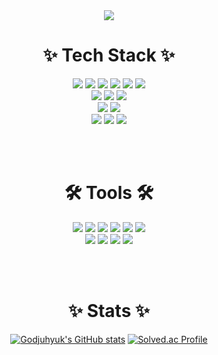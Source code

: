 <!--타이틀 부분-->
<div align="center">
  <img src="https://capsule-render.vercel.app/api?type=Waving&color=auto&height=300&section=header&text=GODJUHYUK&fontSize=90" />
<br>

<!--내용 부분-->
# ✨ Tech Stack ✨

  <img src="https://img.shields.io/badge/Python-3776AB?style=for-the-badge&logo=python&logoColor=ffd35b" />
  <img src="https://img.shields.io/badge/Flask-000000?style=for-the-badge&logo=flask&logoColor=white" />
  <img src="https://img.shields.io/badge/TensorFlow-FF6F00?style=for-the-badge&logo=tensorflow&logoColor=white" />
  <img src="https://img.shields.io/badge/pandas-150458.svg?style=for-the-badge&logo=pandas&logoColor=white" />
  <img src="https://img.shields.io/badge/numpy-4d77cf.svg?style=for-the-badge&logo=numpy&logoColor=white" />
  <img src="https://img.shields.io/badge/Matplotlib-11557c.svg?style=for-the-badge&logo=Matplotlib&logoColor=white" />

  <br> 
  
  <img src="https://img.shields.io/badge/Java-ED8B00?style=for-the-badge&logo=openjdk&logoColor=white" />
  <img src="https://img.shields.io/badge/Spring-6DB33F?style=for-the-badge&logo=spring&logoColor=white" />
  <img src="https://img.shields.io/badge/Firebase-039BE5?style=for-the-badge&logo=Firebase&logoColor=white" />

<br>

  <img src="https://img.shields.io/badge/javascript-F7DF1E.svg?style=for-the-badge&logo=javascript&logoColor=20232a" />
  <img src="https://img.shields.io/badge/Node.js-43853D?style=for-the-badge&logo=node.js&logoColor=white" />


<br>

  <img src="https://img.shields.io/badge/MySQL-00000F?style=for-the-badge&logo=mysql&logoColor=white" />
  <img src="https://img.shields.io/badge/docker-%230db7ed.svg?style=for-the-badge&logo=docker&logoColor=white" />
  <img src="https://img.shields.io/badge/Jenkins-D24939?style=for-the-badge&logo=Jenkins&logoColor=white" />

	
<!--
# <h3 align="center">📚 Studying 📚</h3>
# <div align="center">
#  <img src="https://img.shields.io/badge/typescript-007ACC.svg?style=for-the-badge&logo=typescript&logoColor=white" />
#  <img src="https://img.shields.io/badge/React%20Query-FF4154?style=for-the-badge&logo=react%20query&logoColor=white" />
#  <img src="https://img.shields.io/badge/Recoil-3578E5?style=for-the-badge&logo=recoil&logoColor=white" />
# </div>
-->

<br><br>

#  🛠 Tools 🛠

  <img src="https://img.shields.io/badge/git-F05033.svg?style=for-the-badge&logo=git&logoColor=white" />
  <img src="https://img.shields.io/badge/GitLab-330F63?style=for-the-badge&logo=gitlab&logoColor=white" />
  <img src="https://img.shields.io/badge/github-181717.svg?style=for-the-badge&logo=github&logoColor=white" />
  <img src="https://img.shields.io/badge/Notion-F3F3F3.svg?style=for-the-badge&logo=notion&logoColor=black" />
  <img src="https://img.shields.io/badge/Jira-0052CC?style=for-the-badge&logo=Jira&logoColor=white" />
  <img src="https://img.shields.io/badge/figma-F24E1E.svg?style=for-the-badge&logo=figma&logoColor=white" />


<br>


  <img src="https://img.shields.io/badge/VSCode-2C2C32.svg?style=for-the-badge&logo=visual-studio-code&logoColor=22ABF3" />
  <img src="https://img.shields.io/badge/jupyter-2C2C32.svg?style=for-the-badge&logo=jupyter&logoColor=F37726" />
  <img src="https://img.shields.io/badge/IntelliJ_IDEA-000000.svg?style=for-the-badge&logo=intellij-idea&logoColor=white" />
  <img src="https://img.shields.io/badge/Eclipse-2C2255?style=for-the-badge&logo=eclipse&logoColor=white" />
  

<br><br>

# ✨ Stats ✨

[![Godjuhyuk's GitHub stats](https://github-readme-stats.vercel.app/api?username=godjuhyuk)](https://github.com/anuraghazra/github-readme-stats)
 [![Solved.ac Profile](http://mazassumnida.wtf/api/v2/generate_badge?boj=wngur4300)](https://solved.ac/wngur4300/)

</div>
<!--
<h3 align="center">📫 Contact 📫</h3>
<div align="center">
  <a href="mailto:wngur4300@gmail.com">
    <img
      src="https://img.shields.io/badge/oka1313@gmail.com-D14836?style=for-the-badge&logo=gmail&logoColor=white"/>
  </a>
</div> -->
